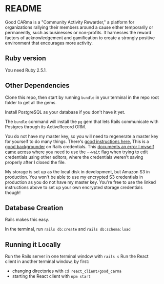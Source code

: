 # README

Good CARma is a "Community Activity Rewarder," a platform for organizations rallying their members around a cause either temporarily or permanently, such as businesses or non-profits. It harnesses the reward factors of acknowledgement and gamification to create a strongly positive environment that encourages more activity.

## Ruby version
You need Ruby 2.5.1.

## Other Dependencies
Clone this repo, then start by running `bundle` in your terminal in the repo root folder to get all the gems.

Install PostgreSQL as your database if you don't have it yet. 

The `bundle` command will install the `pg` gem that lets Rails communicate with Postgres through its ActiveRecord ORM.

You do not have my master key, so you will need to regenerate a master key for yourself to do many things. 
There's [good instructions here.](https://gist.github.com/db0sch/19c321cbc727917bc0e12849a7565af9) 
This is a [good backgrounder](https://www.engineyard.com/blog/rails-encrypted-credentials-on-rails-5.2) on Rails credentials. This [documents an error I myself came across](https://medium.com/craft-academy/encrypted-credentials-in-ruby-on-rails-9db1f36d8570) where you need to use the `--wait` flag when trying to edit credentials using other editors, where the credentials weren't saving properly after I closed the file.

My storage is set up as the local disk in development, but Amazon S3 in production. You won't be able to use my encrypted S3 credentials in production as you do not have my master key. You're free to use the linked instructions above to set up your own encrypted storage credentials though!

## Database Creation
Rails makes this easy.

In the terminal, run `rails db:create` and `rails db:schema:load`

## Running it Locally

Run the Rails server in one terminal window with `rails s`
Run the React client in another terminal window, by first: 
* changing directories with `cd react_client/good_carma` 
* starting the React client with `npm start`

